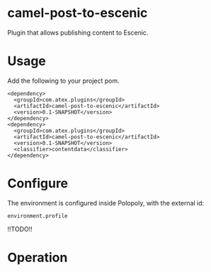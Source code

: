 # camel-post-to-escenic

Plugin that allows publishing content to Escenic.


Usage
=====

Add the following to your project pom.

```
<dependency>
  <groupId>com.atex.plugins</groupId>
  <artifactId>camel-post-to-escenic</artifactId>
  <version>0.1-SNAPSHOT</version>
</dependency>
<dependency>
  <groupId>com.atex.plugins</groupId>
  <artifactId>camel-post-to-escenic</artifactId>
  <version>0.1-SNAPSHOT</version>
  <classifier>contentdata</classifier>
</dependency>
```


Configure
=========

The environment is configured inside Polopoly, with the external id:
```
environment.profile
```
!!TODO!!

Operation
=========
